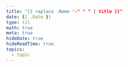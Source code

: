 ```yaml
---
title: "{{ replace .Name "-" " " | title }}"
date: {{ .Date }}
type: til
math: true
meta: true
hideDate: true
hideReadTime: true
topics:
  - topic
---
```

